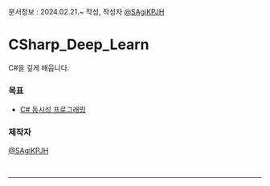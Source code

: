 문서정보 : 2024.02.21.~ 작성, 작성자 [@SAgiKPJH](https://github.com/SAgiKPJH)

# CSharp_Deep_Learn
C#을 깊게 배웁니다.

### 목표

- [C# 동시성 프로그래밍](https://github.com/SagiK-Repository/C_Sharp_Deep_Learn/blob/main/C%23AsyncProgramming.md)


### 제작자
[@SAgiKPJH](https://github.com/SAgiKPJH)

<br>

---

<br>

